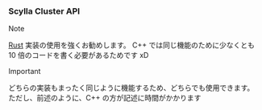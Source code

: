 ### Scylla Cluster API

> [!NOTE]
> [Rust](https://github.com/Akzestia/zclp-rs) 実装の使用を強くお勧めします。
> C++ では同じ機能のために少なくとも 10 倍のコードを書く必要があるためです xD

> [!IMPORTANT]
> どちらの実装もまったく同じように機能するため、どちらでも使用できます。
> ただし、前述のように、C++ の方が記述に時間がかかります

